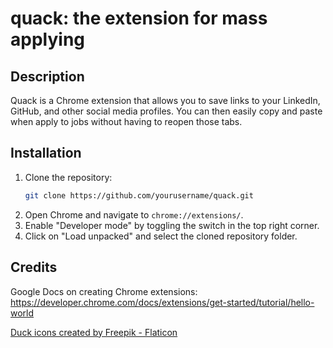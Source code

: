 # quack: the extension for mass applying

## Description

Quack is a Chrome extension that allows you to save links to your LinkedIn, GitHub, and other social media profiles. You can then easily copy and paste when apply to jobs without having to reopen those tabs.

## Installation

1. Clone the repository:
    ```sh
    git clone https://github.com/yourusername/quack.git
    ```
2. Open Chrome and navigate to `chrome://extensions/`.
3. Enable "Developer mode" by toggling the switch in the top right corner.
4. Click on "Load unpacked" and select the cloned repository folder.

## Credits

Google Docs on creating Chrome extensions:
https://developer.chrome.com/docs/extensions/get-started/tutorial/hello-world

<a href="https://www.flaticon.com/free-icons/duck" title="duck icons">Duck icons created by Freepik - Flaticon</a>